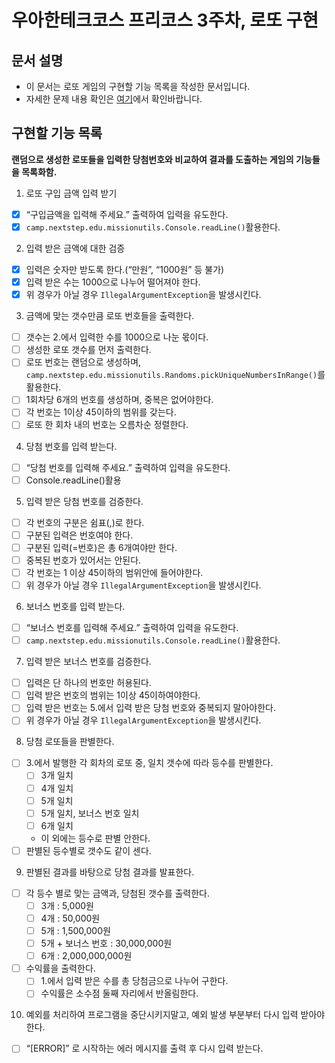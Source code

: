 # 우아한테크코스 프리코스 3주차, 로또 구현

## 문서 설명

- 이 문서는 로또 게임의 구현할 기능 목록을 작성한 문서입니다.
- 자세한 문제 내용 확인은 [여기](https://github.com/jy016011/java-lotto-6/blob/main/README.md)에서 확인바랍니다.

## 구현할 기능 목록

**랜덤으로 생성한 로또들을 입력한 당첨번호와 비교하여 결과를 도출하는 게임의 기능들을 목록화함.**

1. 로또 구입 금액 입력 받기

- [X] “구입금액을 입력해 주세요.” 출력하여 입력을 유도한다.
- [X] `camp.nextstep.edu.missionutils.Console.readLine()`활용한다.

2. 입력 받은 금액에 대한 검증

- [X] 입력은 숫자만 받도록 한다.(“만원”, “1000원” 등 불가)
- [X] 입력 받은 수는 1000으로 나누어 떨어져야 한다.
- [X] 위 경우가 아닐 경우 `IllegalArgumentException`을 발생시킨다.

3. 금액에 맞는 갯수만큼 로또 번호들을 출력한다.

- [ ] 갯수는 2.에서 입력한 수를 1000으로 나눈 몫이다.
- [ ] 생성한 로또 갯수를 먼저 출력한다.
- [ ] 로또 번호는 랜덤으로 생성하며, `camp.nextstep.edu.missionutils.Randoms.pickUniqueNumbersInRange()`를 활용한다.
- [ ] 1회차당 6개의 번호를 생성하며, 중복은 없어야한다.
- [ ] 각 번호는 1이상 45이하의 범위를 갖는다.
- [ ] 로또 한 회차 내의 번호는 오름차순 정렬한다.

4. 당첨 번호를 입력 받는다.

- [ ] “당첨 번호를 입력해 주세요.” 출력하여 입력을 유도한다.
- [ ] Console.readLine()활용

5. 입력 받은 당첨 번호를 검증한다.

- [ ] 각 번호의 구분은 쉼표(,)로 한다.
- [ ] 구분된 입력은 번호여야 한다.
- [ ] 구분된 입력(=번호)은 총 6개여야만 한다.
- [ ] 중복된 번호가 있어서는 안된다.
- [ ] 각 번호는 1 이상 45이하의 범위안에 들어야한다.
- [ ] 위 경우가 아닐 경우 `IllegalArgumentException`을 발생시킨다.

6. 보너스 번호를 입력 받는다.

- [ ] “보너스 번호를 입력해 주세요.” 출력하여 입력을 유도한다.
- [ ] `camp.nextstep.edu.missionutils.Console.readLine()`활용한다.

7. 입력 받은 보너스 번호를 검증한다.

- [ ] 입력은 단 하나의 번호만 허용된다.
- [ ] 입력 받은 번호의 범위는 1이상 45이하여야한다.
- [ ] 입력 받은 번호는 5.에서 입력 받은 당첨 번호와 중복되지 말아야한다.
- [ ] 위 경우가 아닐 경우 `IllegalArgumentException`을 발생시킨다.

8. 당첨 로또들을 판별한다.

- [ ] 3.에서 발행한 각 회차의 로또 중, 일치 갯수에 따라 등수를 판별한다.
    - [ ] 3개 일치
    - [ ] 4개 일치
    - [ ] 5개 일치
    - [ ] 5개 일치, 보너스 번호 일치
    - [ ] 6개 일치
    - 이 외에는 등수로 판별 안한다.
- [ ] 판별된 등수별로 갯수도 같이 센다.

9. 판별된 결과를 바탕으로 당첨 결과를 발표한다.

- [ ] 각 등수 별로 맞는 금액과, 당첨된 갯수를 출력한다.
    - [ ] 3개 : 5,000원
    - [ ] 4개 : 50,000원
    - [ ] 5개 : 1,500,000원
    - [ ] 5개 + 보너스 번호 : 30,000,000원
    - [ ] 6개 : 2,000,000,000원
- [ ] 수익률을 출력한다.
    - [ ] 1.에서 입력 받은 수를 총 당첨금으로 나누어 구한다.
    - [ ] 수익률은 소수점 둘째 자리에서 반올림한다.

10. 예외를 처리하여 프로그램을 중단시키지말고, 예외 발생 부분부터 다시 입력 받아야한다.

- [ ] “[ERROR]” 로 시작하는 에러 메시지를 출력 후 다시 입력 받는다.



